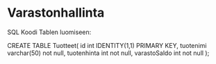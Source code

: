 # Varastonhallinta

SQL Koodi Tablen luomiseen:
 
CREATE TABLE Tuotteet(
	id int IDENTITY(1,1) PRIMARY KEY,
	tuotenimi varchar(50) not null,
	tuotenhinta int not null,
	varastoSaldo int not null
);